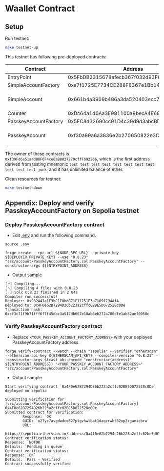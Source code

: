 # Waallet Contract

## Setup

Run testnet:

```bash
make testnet-up
```

This testnet has following pre-deployed contracts:

| Contract              | Address                                    | Note               |
| --------------------- | ------------------------------------------ | ------------------ |
| EntryPoint            | 0x5FbDB2315678afecb367f032d93F642f64180aa3 |                    |
| SimpleAccountFactory  | 0xe7f1725E7734CE288F8367e1Bb143E90bb3F0512 |                    |
| SimpleAccount         | 0x661b4a3909b486a3da520403ecc78f7a7b683c63 | Balance: 100 ether |
| Counter               | 0xDc64a140Aa3E981100a9becA4E685f962f0cF6C9 |                    |
| PasskeyAccountFactory | 0x5FC8d32690cc91D4c39d9d3abcBD16989F875707 |                    |
| PasskeyAccount        | 0xf30a89a6a3836e2b270650822e3f3cebff3b7497 | Balance: 100 ether |

The owner of these contracts is `0xf39Fd6e51aad88F6F4ce6aB8827279cffFb92266`, which is the first address derived from testing mnemonic `test test test test test test test test test test test junk`, and it has unlimited balance of ether.

Clean resources for testnet:

```bash
make testnet-down
```

## Appendix: Deploy and verify PasskeyAccountFactory on Sepolia testnet

### Deploy PasskeyAccountFactory contract

- Edit [.env](.env.example) and run the following command.

```shell
source .env

forge create --rpc-url ${NODE_RPC_URL} --private-key ${DEPLOYER_PRIVATE_KEY} --use "0.8.23" "src/account/PasskeyAccountFactory.sol:PasskeyAccountFactory" --constructor-args ${ENTRYPOINT_ADDRESS}
```

- Output sample

```shell
[⠒] Compiling...
[⠢] Compiling 4 files with 0.8.23
[⠆] Solc 0.8.23 finished in 2.04s
Compiler run successful!
Deployer: 0x982A41a1F3bC1F8bdB71F11751F3a71691794AfA
Deployed to: 0x4F0e62B7294D26b223a2cffc02BE5D072528c0De
Transaction hash: 0xcf3c71f9b71fff6f7f45dbc3a512db667e10ab6eb272a700dfe1ab32aef0958c
```

### Verify PasskeyAccountFactory contract

- Replace `<YOUR_PASSKEY_ACCOUNT_FACTORY_ADDRESS>` with your deployed PasskeyAccountFactory address.

```shell
forge verify-contract --watch --chain "sepolia" --verifier "etherscan" --etherscan-api-key ${ETHERSCAN_API_KEY} --compiler-version "0.8.23" --constructor-args $(cast abi-encode "constructor(address)" ${ENTRYPOINT_ADDRESS}) "<YOUR_PASSKEY_ACCOUNT_FACTORY_ADDRESS>" "src/account/PasskeyAccountFactory.sol:PasskeyAccountFactory"
```

- Output sample

```shell
Start verifying contract `0x4F0e62B7294D26b223a2cffc02BE5D072528c0De` deployed on sepolia

Submitting verification for [src/account/PasskeyAccountFactory.sol:PasskeyAccountFactory] 0x4F0e62B7294D26b223a2cffc02BE5D072528c0De.
Submitted contract for verification:
        Response: `OK`
        GUID: `u27yc7avgdwdce827ptgvhwtbat1daqzrwh362xp2zganicbrw`
        URL:
        https://sepolia.etherscan.io/address/0x4f0e62b7294d26b223a2cffc02be5d072528c0de
Contract verification status:
Response: `NOTOK`
Details: `Pending in queue`
Contract verification status:
Response: `OK`
Details: `Pass - Verified`
Contract successfully verified
```
